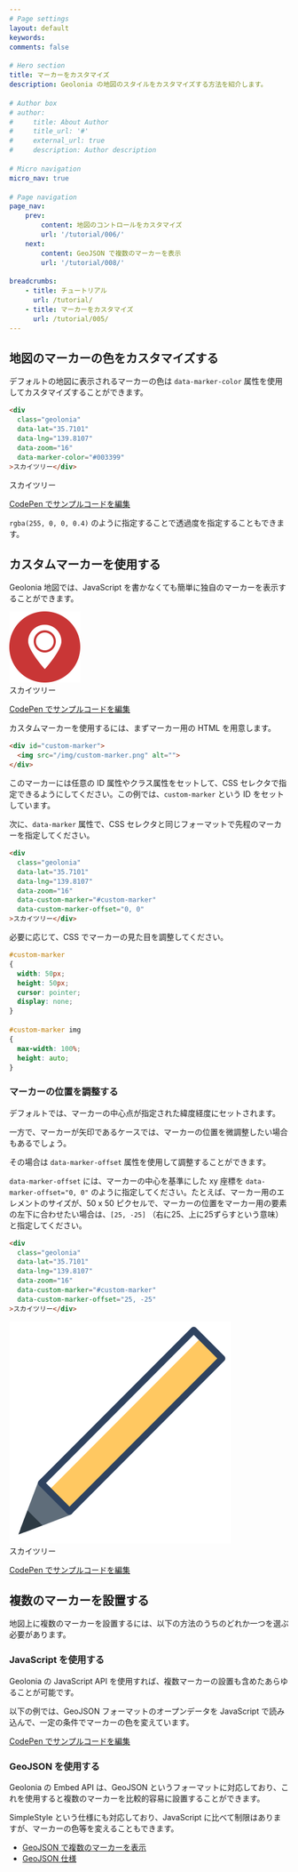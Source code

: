 ```yaml
---
# Page settings
layout: default
keywords:
comments: false

# Hero section
title: マーカーをカスタマイズ
description: Geolonia の地図のスタイルをカスタマイズする方法を紹介します。

# Author box
# author:
#     title: About Author
#     title_url: '#'
#     external_url: true
#     description: Author description

# Micro navigation
micro_nav: true

# Page navigation
page_nav:
    prev:
        content: 地図のコントロールをカスタマイズ
        url: '/tutorial/006/'
    next:
        content: GeoJSON で複数のマーカーを表示
        url: '/tutorial/008/'

breadcrumbs:
    - title: チュートリアル
      url: /tutorial/
    - title: マーカーをカスタマイズ
      url: /tutorial/005/
---
```


## 地図のマーカーの色をカスタマイズする

デフォルトの地図に表示されるマーカーの色は `data-marker-color` 属性を使用してカスタマイズすることができます。

```html
<div
  class="geolonia"
  data-lat="35.7101"
  data-lng="139.8107"
  data-zoom="16"
  data-marker-color="#003399"
>スカイツリー</div>
```

<div
  class="geolonia"
  data-lat="35.7101"
  data-lng="139.8107"
  data-zoom="16"
  data-marker-color="#003399"
>スカイツリー</div>

<a class="codepen" href="https://codepen.io/geolonia/pen/VwLQoZP" target="codepen"><i class="icon icon--codepen"></i> CodePen でサンプルコードを編集</a>

`rgba(255, 0, 0, 0.4)` のように指定することで透過度を指定することもできます。

## カスタムマーカーを使用する

Geolonia 地図では、JavaScript を書かなくても簡単に独自のマーカーを表示することができます。

<div id="custom-marker-1" class="custom-marker"><img src="/img/custom-marker.png" alt=""></div>

<div
  class="geolonia"
  data-lat="35.7101"
  data-lng="139.8107"
  data-zoom="16"
  data-custom-marker="#custom-marker-1"
  data-custom-marker-offset="0, 0"
>スカイツリー</div>

<a class="codepen" href="https://codepen.io/geolonia/pen/YzXemqQ" target="codepen"><i class="icon icon--codepen"></i> CodePen でサンプルコードを編集</a>

カスタムマーカーを使用するには、まずマーカー用の HTML を用意します。

```html
<div id="custom-marker">
  <img src="/img/custom-marker.png" alt="">
</div>
```

このマーカーには任意の ID 属性やクラス属性をセットして、CSS セレクタで指定できるようにしてください。この例では、`custom-marker` という ID をセットしています。

次に、`data-marker` 属性で、CSS セレクタと同じフォーマットで先程のマーカーを指定してください。

```html
<div
  class="geolonia"
  data-lat="35.7101"
  data-lng="139.8107"
  data-zoom="16"
  data-custom-marker="#custom-marker"
  data-custom-marker-offset="0, 0"
>スカイツリー</div>
```

必要に応じて、CSS でマーカーの見た目を調整してください。

```css
#custom-marker
{
  width: 50px;
  height: 50px;
  cursor: pointer;
  display: none;
}

#custom-marker img
{
  max-width: 100%;
  height: auto;
}
```

### マーカーの位置を調整する

デフォルトでは、マーカーの中心点が指定された緯度経度にセットされます。

一方で、マーカーが矢印であるケースでは、マーカーの位置を微調整したい場合もあるでしょう。

その場合は `data-marker-offset` 属性を使用して調整することができます。

`data-marker-offset` には、マーカーの中心を基準にした xy 座標を `data-marker-offset="0, 0"` のように指定してください。たとえば、マーカー用のエレメントのサイズが、50 x 50 ピクセルで、マーカーの位置をマーカー用の要素の左下に合わせたい場合は、`[25, -25]` （右に25、上に25ずらすという意味）と指定してください。

```html
<div
  class="geolonia"
  data-lat="35.7101"
  data-lng="139.8107"
  data-zoom="16"
  data-custom-marker="#custom-marker"
  data-custom-marker-offset="25, -25"
>スカイツリー</div>
```

<div id="custom-marker-2" class="custom-marker"><img src="/img/marker-pen.svg" alt=""></div>

<div
  class="geolonia"
  data-lat="35.7101"
  data-lng="139.8107"
  data-zoom="16"
  data-custom-marker="#custom-marker-2"
  data-custom-marker-offset="25, -25"
>スカイツリー</div>

<a class="codepen" href="https://codepen.io/geolonia/pen/LYVQwxW" target="codepen"><i class="icon icon--codepen"></i> CodePen でサンプルコードを編集</a>

## 複数のマーカーを設置する

地図上に複数のマーカーを設置するには、以下の方法のうちのどれか一つを選ぶ必要があります。

### JavaScript を使用する

Geolonia の JavaScript API を使用すれば、複数マーカーの設置も含めたあらゆることが可能です。

以下の例では、GeoJSON フォーマットのオープンデータを JavaScript で読み込んで、一定の条件でマーカーの色を変えています。

<a class="codepen" href="https://codepen.io/geolonia/pen/zYGRgdq" target="codepen"><i class="icon icon--codepen"></i> CodePen でサンプルコードを編集</a>

### GeoJSON を使用する

Geolonia の Embed API は、GeoJSON というフォーマットに対応しており、これを使用すると複数のマーカーを比較的容易に設置することができます。

SimpleStyle という仕様にも対応しており、JavaScript に比べて制限はありますが、マーカーの色等を変えることもできます。

* [GeoJSON で複数のマーカーを表示](/tutorial/008/)
* [GeoJSON 仕様](/geojson/)

